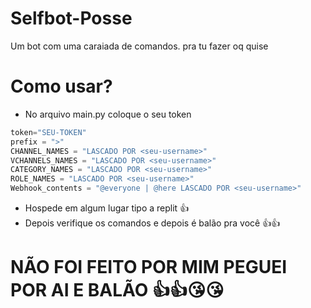 # Selfbot-Posse
Um bot com uma caraiada de comandos. pra tu fazer oq quise

# Como usar?
- No arquivo main.py coloque o seu token
```py
token="SEU-TOKEN"
prefix = ">"
CHANNEL_NAMES = "LASCADO POR <seu-username>"
VCHANNELS_NAMES = "LASCADO POR <seu-username>"
CATEGORY_NAMES = "LASCADO POR <seu-username>"
ROLE_NAMES = "LASCADO POR <seu-username>"
Webhook_contents = "@everyone | @here LASCADO POR <seu-username>"
```
- Hospede em algum lugar tipo a replit 👍
- Depois verifique os comandos e depois é balão pra você 👍👍


# NÃO FOI FEITO POR MIM PEGUEI POR AI E BALÃO 👍👍😘😘
